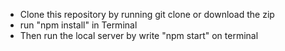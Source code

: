<ul>
<li>Clone this repository by running git clone or download the zip</li>
<li>run "npm install" in Terminal</li>
<li>Then run the local server by write "npm start" on terminal</li>
</ul>

